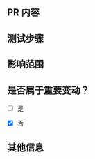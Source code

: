 ## PR 内容

<!-- 在下方描述你的PR实现了什么功能，或者修复了什么问题 -->


## 测试步骤

<!-- 请描述怎样操作才证明已经处理了问题. -->


## 影响范围

<!-- 请描述你的PR能造成的影响范围. -->


## 是否属于重要变动？

- [ ] 是
- [x] 否


## 其他信息


